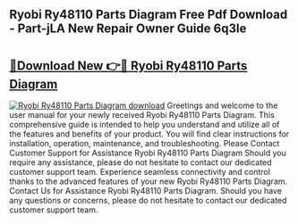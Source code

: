 ## Ryobi Ry48110 Parts Diagram Free Pdf Download - Part-jLA New Repair Owner Guide 6q3le

# <h2><a href="http://dfpnso.blite.top/?on=Ryobi+Ry48110+Parts+Diagram">🔗Download New 👉🔴 Ryobi Ry48110 Parts Diagram</a></h2>

[![Ryobi Ry48110 Parts Diagram download](https://i.imgur.com/lujVjoI.png)](http://dfpnso.blite.top/?on=Ryobi+Ry48110+Parts+Diagram)
Greetings and welcome to the user manual for your newly received Ryobi Ry48110 Parts Diagram. This comprehensive guide is intended to help you understand and utilize all of the features and benefits of your product. You will find clear instructions for installation, operation, maintenance, and troubleshooting. Please Contact Customer Support for Assistance Ryobi Ry48110 Parts Diagram Should you require any assistance, please do not hesitate to contact our dedicated customer support team. Experience seamless connectivity and control thanks to the advanced features of your new Ryobi Ry48110 Parts Diagram. Contact Us for Assistance Ryobi Ry48110 Parts Diagram. Should you have any questions or concerns, please do not hesitate to contact our dedicated customer support team.
